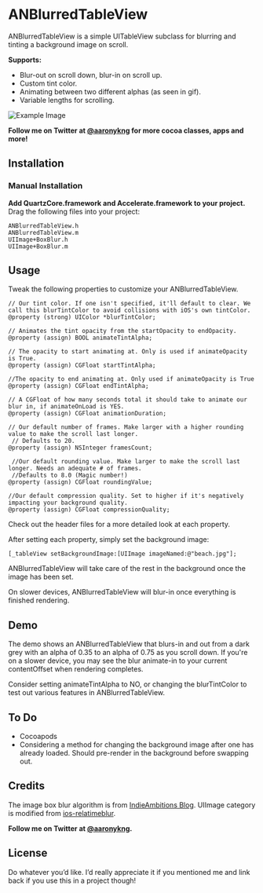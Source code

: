 # ANBlurredTableView

ANBlurredTableView is a simple UITableView subclass for blurring and tinting a background image on scroll. 

**Supports:** 
- Blur-out on scroll down, blur-in on scroll up.
- Custom tint color.
- Animating between two different alphas (as seen in gif).
- Variable lengths for scrolling.

![Example Image](https://github.com/aaronn/ANBlurredTableView/blob/master/Images/scroll.gif?raw=true)

**Follow me on Twitter at [@aaronykng](http://www.twitter.com/aaronykng) for more cocoa classes, apps and more!**

## Installation

### Manual Installation
**Add QuartzCore.framework and Accelerate.framework to your project.** Drag the following files into your project:

    ANBlurredTableView.h
    ANBlurredTableView.m
    UIImage+BoxBlur.h
    UIImage+BoxBlur.m

## Usage
Tweak the following properties to customize your ANBlurredTableView.

    // Our tint color. If one isn't specified, it'll default to clear. We call this blurTintColor to avoid collisions with iOS's own tintColor.
    @property (strong) UIColor *blurTintColor;
    
    // Animates the tint opacity from the startOpacity to endOpacity.
    @property (assign) BOOL animateTintAlpha;
    
    // The opacity to start animating at. Only is used if animateOpacity is True.
    @property (assign) CGFloat startTintAlpha;
    
    //The opacity to end animating at. Only used if animateOpacity is True
    @property (assign) CGFloat endTintAlpha;
    
    // A CGFloat of how many seconds total it should take to animate our blur in, if animateOnLoad is YES.
    @property (assign) CGFloat animationDuration;
    
    // Our default number of frames. Make larger with a higher rounding value to make the scroll last longer.
     // Defaults to 20.
    @property (assign) NSInteger framesCount;
    
     //Our default rounding value. Make larger to make the scroll last longer. Needs an adequate # of frames.
     //Defaults to 8.0 (Magic number!)
    @property (assign) CGFloat roundingValue;

    //Our default compression quality. Set to higher if it's negatively impacting your background quality.
    @property (assign) CGFloat compressionQuality;

Check out the header files for a more detailed look at each property.

After setting each property, simply set the background image:

    [_tableView setBackgroundImage:[UIImage imageNamed:@"beach.jpg"];
    
ANBlurredTableView will take care of the rest in the background once the image has been set. 

On slower devices, ANBlurredTableView will blur-in once everything is finished rendering.
    
## Demo
The demo shows an ANBlurredTableView that blurs-in and out from a dark grey with an alpha of 0.35 to an alpha of 0.75 as you scroll down. If you're on a slower device, you may see the blur animate-in to your current contentOffset when rendering completes.

Consider setting animateTintAlpha to NO, or changing the blurTintColor to test out various features in ANBlurredTableView.

## To Do
- Cocoapods
- Considering a method for changing the background image after one has already loaded. Should pre-render in the background before swapping out.

## Credits
The image box blur algorithm is from [IndieAmbitions Blog](http://indieambitions.com/idevblogaday/perform-blur-vimage-accelerate-framework-tutorial/?utm_source=feedburner&utm_medium=feed&utm_campaign=Feed%3A+IndieAmbitions+%28Indie+Ambitions%29). UIImage category is modified from [ios-relatimeblur](https://github.com/alexdrone/ios-realtimeblur). 

**Follow me on Twitter at [@aaronykng](http://www.twitter.com/aaronykng).**

## License
Do whatever you’d like. I’d really appreciate it if you mentioned me and link back if you use this in a project though!
